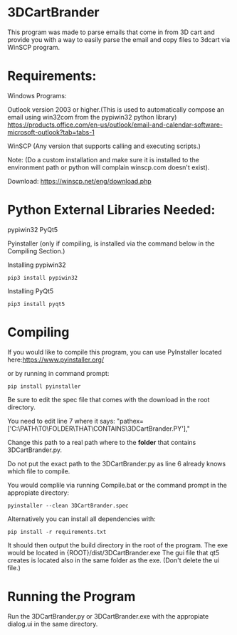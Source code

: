# 3DCartBrander
This program was made to parse emails that come in from 3D cart and provide you with a way to easily parse the email and copy files to 3dcart via WinSCP program.

# Requirements:

Windows Programs:

Outlook version 2003 or higher.(This is used to automatically compose an email using win32com from the pypiwin32 python library)
https://products.office.com/en-us/outlook/email-and-calendar-software-microsoft-outlook?tab=tabs-1

WinSCP (Any version that supports calling and executing scripts.)

Note:
(Do a custom installation and make sure it is installed to the environment path or python will complain winscp.com doesn't exist).

Download:
https://winscp.net/eng/download.php

# Python External Libraries Needed:

pypiwin32 
PyQt5

Pyinstaller (only if compiling, is installed via the command below in the Compiling Section.)

Installing pypiwin32
```
pip3 install pypiwin32
```

Installing PyQt5
```
pip3 install pyqt5
```

# Compiling
If you would like to compile this program, you can use PyInstaller located here:https://www.pyinstaller.org/

or by running in command prompt:
```
pip install pyinstaller
```
Be sure to edit the spec file that comes with the download in the root directory.

You need to edit line 7 where it says: "pathex=['C:\\PATH\\TO\\FOLDER\\THAT\\CONTAINS\\3DCartBrander.PY'],"

Change this path to a real path where to the __folder__ that contains 3DCartBrander.py.

Do not put the exact path to the 3DCartBrander.py as line 6 already knows which file to compile.


You would complile via running Compile.bat or the command prompt in the appropiate directory:
```
pyinstaller --clean 3DCartBrander.spec
```

Alternatively you can install all dependencies with:
```
pip install -r requirements.txt 
```
It should then output the build directory in the root of the program.
The exe would be located in {ROOT}/dist/3DCartBrander.exe
The gui file that qt5 creates is located also in the same folder as the exe. (Don't delete the ui file.)

# Running the Program
Run the 3DCartBrander.py or 3DCartBrander.exe with the appropiate dialog.ui in the same directory.
